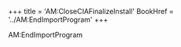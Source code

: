 +++
title = 'AM:CloseCIAFinalizeInstall'
BookHref = '../AM:EndImportProgram'
+++

AM:EndImportProgram
